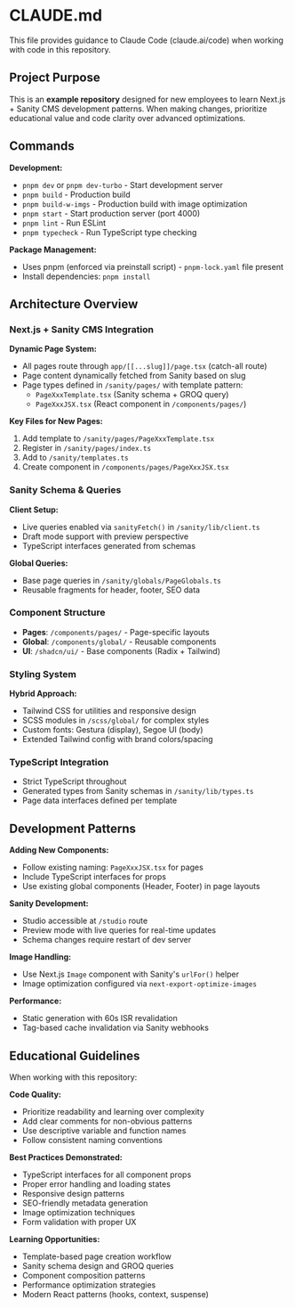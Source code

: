 # CLAUDE.md

This file provides guidance to Claude Code (claude.ai/code) when working with code in this repository.

## Project Purpose

This is an **example repository** designed for new employees to learn Next.js + Sanity CMS development patterns. When making changes, prioritize educational value and code clarity over advanced optimizations.

## Commands

**Development:**
- `pnpm dev` or `pnpm dev-turbo` - Start development server
- `pnpm build` - Production build
- `pnpm build-w-imgs` - Production build with image optimization
- `pnpm start` - Start production server (port 4000)
- `pnpm lint` - Run ESLint
- `pnpm typecheck` - Run TypeScript type checking

**Package Management:**
- Uses pnpm (enforced via preinstall script) - `pnpm-lock.yaml` file present
- Install dependencies: `pnpm install`

## Architecture Overview

### Next.js + Sanity CMS Integration

**Dynamic Page System:**
- All pages route through `app/[[...slug]]/page.tsx` (catch-all route)
- Page content dynamically fetched from Sanity based on slug
- Page types defined in `/sanity/pages/` with template pattern:
  - `PageXxxTemplate.tsx` (Sanity schema + GROQ query)
  - `PageXxxJSX.tsx` (React component in `/components/pages/`)

**Key Files for New Pages:**
1. Add template to `/sanity/pages/PageXxxTemplate.tsx`
2. Register in `/sanity/pages/index.ts` 
3. Add to `/sanity/templates.ts`
4. Create component in `/components/pages/PageXxxJSX.tsx`

### Sanity Schema & Queries

**Client Setup:**
- Live queries enabled via `sanityFetch()` in `/sanity/lib/client.ts`
- Draft mode support with preview perspective
- TypeScript interfaces generated from schemas

**Global Queries:**
- Base page queries in `/sanity/globals/PageGlobals.ts`
- Reusable fragments for header, footer, SEO data

### Component Structure

- **Pages**: `/components/pages/` - Page-specific layouts
- **Global**: `/components/global/` - Reusable components
- **UI**: `/shadcn/ui/` - Base components (Radix + Tailwind)

### Styling System

**Hybrid Approach:**
- Tailwind CSS for utilities and responsive design
- SCSS modules in `/scss/global/` for complex styles
- Custom fonts: Gestura (display), Segoe UI (body)
- Extended Tailwind config with brand colors/spacing

### TypeScript Integration

- Strict TypeScript throughout
- Generated types from Sanity schemas in `/sanity/lib/types.ts`
- Page data interfaces defined per template

## Development Patterns

**Adding New Components:**
- Follow existing naming: `PageXxxJSX.tsx` for pages
- Include TypeScript interfaces for props
- Use existing global components (Header, Footer) in page layouts

**Sanity Development:**
- Studio accessible at `/studio` route
- Preview mode with live queries for real-time updates
- Schema changes require restart of dev server

**Image Handling:**
- Use Next.js `Image` component with Sanity's `urlFor()` helper
- Image optimization configured via `next-export-optimize-images`

**Performance:**
- Static generation with 60s ISR revalidation
- Tag-based cache invalidation via Sanity webhooks

## Educational Guidelines

When working with this repository:

**Code Quality:**
- Prioritize readability and learning over complexity
- Add clear comments for non-obvious patterns
- Use descriptive variable and function names
- Follow consistent naming conventions

**Best Practices Demonstrated:**
- TypeScript interfaces for all component props
- Proper error handling and loading states
- Responsive design patterns
- SEO-friendly metadata generation
- Image optimization techniques
- Form validation with proper UX

**Learning Opportunities:**
- Template-based page creation workflow
- Sanity schema design and GROQ queries
- Component composition patterns
- Performance optimization strategies
- Modern React patterns (hooks, context, suspense)